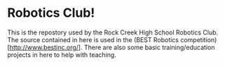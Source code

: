 # Robotics Club!

This is the repostory used by the Rock Creek High School Robotics Club. The source contained in here is used in the (BEST Robotics competition)[http://www.bestinc.org/]. There are also some basic training/education projects in here to help with teaching.

